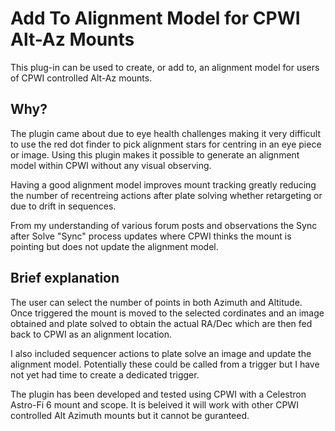 ﻿# Add To Alignment Model for CPWI Alt-Az Mounts
This plug-in can be used to create, or add to, an alignment model for users of CPWI controlled Alt-Az mounts.

## Why?
The plugin came about due to eye health challenges making it very difficult to use the red dot finder to pick alignment
stars for centring in an eye piece or image. Using this plugin makes it possible to generate an alignment model within
CPWI without any visual observing. 

Having a good alignment model improves mount tracking greatly reducing the number of recentreing actions after plate solving
whether retargeting or due to drift in sequences.

From my understanding of various forum posts and observations the Sync after Solve "Sync" process updates where CPWI thinks the mount
is pointing but does not update the alignment model.

## Brief explanation
The user can select the number of points in both Azimuth and Altitude. Once triggered the mount is moved to the selected
cordinates and an image obtained and plate solved to obtain the actual RA/Dec which are then fed back to CPWI as an alignment location.

I also included sequencer actions to plate solve an image and update the alignment model. Potentially these could be called from a trigger but I have not yet had time to create a dedicated trigger.

The plugin has been developed and tested using CPWI with a Celestron Astro-Fi 6 mount and scope. It is beleived it will 
work with other CPWI controlled Alt Azimuth mounts but it cannot be guranteed.
